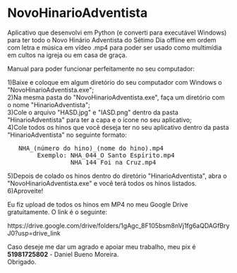 # NovoHinarioAdventista
<p>Aplicativo que desenvolvi em Python (e converti para executável Windows) para ter todo o Novo Hinário Adventista do Sétimo Dia offline em ordem com letra e música em vídeo .mp4 para poder ser usado como multimídia em cultos na igreja ou em casa de graça.</p>

Manual para poder funcionar perfeitamente no seu computador:

1)Baixe e coloque em algum diretório do seu computador com Windows o "NovoHinarioAdventista.exe";<br>
2)Na mesma pasta do "NovoHinarioAdventista.exe", faça um diretório com o nome "HinarioAdventista";<br>
3)Cole o arquivo "HASD.jpg" e "IASD.png" dentro da pasta "HinarioAdventista" para ter a capa e o ícone no seu aplicativo;<br>
4)Cole todos os hinos que você deseja ter no seu aplicativo dentro da pasta "HinarioAdventista" no seguinte formato:<br>
<pre>   NHA_(número do hino)_(nome do hino).mp4
        Exemplo: NHA_044_O Santo Espírito.mp4
                 NHA_144_Foi na Cruz.mp4</pre>
                 
5)Depois de colado os hinos dentro do diretório "HinarioAdventista", abra o "NovoHinarioAdventista.exe" e você terá todos os hinos listados.<br>
6)Aproveite!</br>
<p>Eu fiz upload de todos os hinos em MP4 no meu Google Drive gratuitamente. O link é o seguinte:</p>
https://drive.google.com/drive/folders/1gAgc_8F105bsm8nVj1fg6aQDAGfBryJ0?usp=drive_link
<br>

Caso deseje me dar um agrado e apoiar meu trabalho, meu pix é <strong>51981725802</strong> - Daniel Bueno Moreira.<br>
Obrigado.
